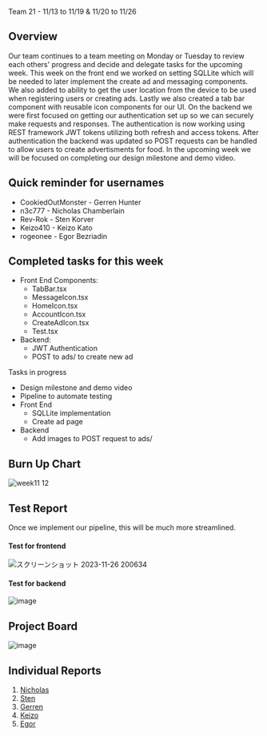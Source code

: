 Team 21 - 11/13 to 11/19 & 11/20 to 11/26

## Overview

Our team continues to a team meeting on Monday or Tuesday to review each others' progress and decide and delegate tasks for the upcoming week. This week on the front end we worked on setting SQLLite which will 
be needed to later implement the create ad and messaging components. We also added to ability to get the user location from the device to be used when registering users or creating ads. Lastly we also created a 
tab bar component with reusable icon components for our UI. On the backend we were first focused on getting our authentication set up so we can securely make requests and responses. The authentication is now 
working using REST framework JWT tokens utilizing both refresh and access tokens. After authentication the backend was updated so POST requests can be handled to allow users to create advertisments for food. 
In the upcoming week we will be focused on completing our design milestone and demo video.

## Quick reminder for usernames

* CookiedOutMonster - Gerren Hunter
* n3c777 - Nicholas Chamberlain
* Rev-Rok - Sten Korver
* Keizo410 - Keizo Kato
* rogeonee - Egor Bezriadin

## Completed tasks for this week

- Front End Components: 
    - TabBar.tsx
    - MessageIcon.tsx
    - HomeIcon.tsx
    - AccountIcon.tsx 
    - CreateAdIcon.tsx
    - Test.tsx 
- Backend: 
  - JWT Authentication
  - POST to ads/ to create new ad
  
Tasks in progress
- Design milestone and demo video
- Pipeline to automate testing
- Front End
  - SQLLite implementation
  - Create ad page
- Backend 
  - Add images to POST request to ads/


## Burn Up Chart
![week11 12](https://github.com/COSC-499-W2023/year-long-project-team-21/assets/90278067/c56a00e5-c7b0-417c-b05d-f72517c1b3d5)


## Test Report

Once we implement our pipeline, this will be much more streamlined. 

#### Test for frontend
![スクリーンショット 2023-11-26 200634](https://github.com/COSC-499-W2023/year-long-project-team-21/assets/90278067/b8b30ae7-d167-43fb-91b3-4f1b78cf2a1a)


#### Test for backend 
![image](https://github.com/COSC-499-W2023/year-long-project-team-21/assets/112997109/af3a5413-d7d1-4a36-aa10-9fb512354c0e)

## Project Board
![image](https://github.com/COSC-499-W2023/year-long-project-team-21/assets/112997109/81adc9c9-29ea-46e0-9742-1e6c660cfb56)

## Individual Reports

1. [Nicholas](../personal%20log/Nicholas_Report.md)
2. [Sten](../personal%20log/Sten_Report.md)
3. [Gerren](../personal%20log/Gerren_Report.md)
4. [Keizo](../personal%20log/Keizo_Report.md)
5. [Egor](../personal%20log/Egor_Report.md)

